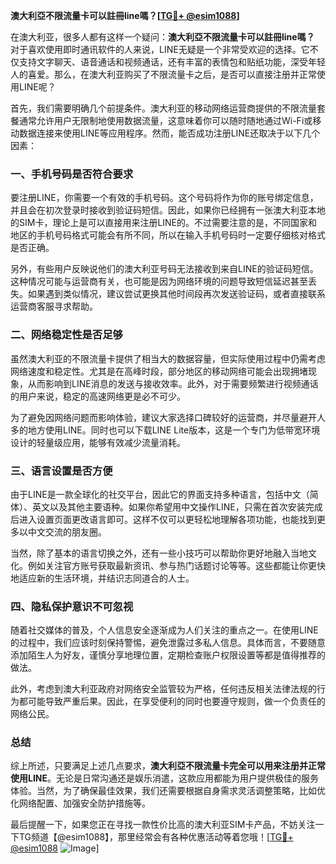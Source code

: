 **澳大利亞不限流量卡可以註冊line嗎？[[TG💪+ @esim1088](https://t.me/s/esim1088)]**

在澳大利亚，很多人都有这样一个疑问：**澳大利亞不限流量卡可以註冊line嗎？** 对于喜欢使用即时通讯软件的人来说，LINE无疑是一个非常受欢迎的选择。它不仅支持文字聊天、语音通话和视频通话，还有丰富的表情包和贴纸功能，深受年轻人的喜爱。那么，在澳大利亚购买了不限流量卡之后，是否可以直接注册并正常使用LINE呢？

首先，我们需要明确几个前提条件。澳大利亚的移动网络运营商提供的不限流量套餐通常允许用户无限制地使用数据流量，这意味着你可以随时随地通过Wi-Fi或移动数据连接来使用LINE等应用程序。然而，能否成功注册LINE还取决于以下几个因素：

### 一、手机号码是否符合要求

要注册LINE，你需要一个有效的手机号码。这个号码将作为你的账号绑定信息，并且会在初次登录时接收到验证码短信。因此，如果你已经拥有一张澳大利亚本地的SIM卡，理论上是可以直接用来注册LINE的。不过需要注意的是，不同国家和地区的手机号码格式可能会有所不同，所以在输入手机号码时一定要仔细核对格式是否正确。

另外，有些用户反映说他们的澳大利亚号码无法接收到来自LINE的验证码短信。这种情况可能与运营商有关，也可能是因为网络环境的问题导致短信延迟甚至丢失。如果遇到类似情况，建议尝试更换其他时间段再次发送验证码，或者直接联系运营商客服寻求帮助。

### 二、网络稳定性是否足够

虽然澳大利亚的不限流量卡提供了相当大的数据容量，但实际使用过程中仍需考虑网络速度和稳定性。尤其是在高峰时段，部分地区的移动网络可能会出现拥堵现象，从而影响到LINE消息的发送与接收效率。此外，对于需要频繁进行视频通话的用户来说，稳定的高速网络更是必不可少。

为了避免因网络问题而影响体验，建议大家选择口碑较好的运营商，并尽量避开人多的地方使用LINE。同时也可以下载LINE Lite版本，这是一个专门为低带宽环境设计的轻量级应用，能够有效减少流量消耗。

### 三、语言设置是否方便

由于LINE是一款全球化的社交平台，因此它的界面支持多种语言，包括中文（简体）、英文以及其他主要语种。如果你希望用中文操作LINE，只需在首次安装完成后进入设置页面更改语言即可。这样不仅可以更轻松地理解各项功能，也能找到更多以中文交流的朋友圈。

当然，除了基本的语言切换之外，还有一些小技巧可以帮助你更好地融入当地文化。例如关注官方账号获取最新资讯、参与热门话题讨论等等。这些都能让你更快地适应新的生活环境，并结识志同道合的人士。

### 四、隐私保护意识不可忽视

随着社交媒体的普及，个人信息安全逐渐成为人们关注的重点之一。在使用LINE的过程中，我们应该时刻保持警惕，避免泄露过多私人信息。具体而言，不要随意添加陌生人为好友，谨慎分享地理位置，定期检查账户权限设置等都是值得推荐的做法。

此外，考虑到澳大利亚政府对网络安全监管较为严格，任何违反相关法律法规的行为都可能导致严重后果。因此，在享受便利的同时也要遵守规则，做一个负责任的网络公民。

### 总结

综上所述，只要满足上述几点要求，**澳大利亞不限流量卡完全可以用来注册并正常使用LINE**。无论是日常沟通还是娱乐消遣，这款应用都能为用户提供极佳的服务体验。当然，为了确保最佳效果，我们还需要根据自身需求灵活调整策略，比如优化网络配置、加强安全防护措施等。

最后提醒一下，如果您正在寻找一款性价比高的澳大利亚SIM卡产品，不妨关注一下TG频道【@esim1088】，那里经常会有各种优惠活动等着您哦！[[TG💪+ @esim1088](https://t.me/s/esim1088) ![Image](https://i.postimg.cc/4NQfJmqS/Snipaste-2025-05-13-00-14-12.png)]